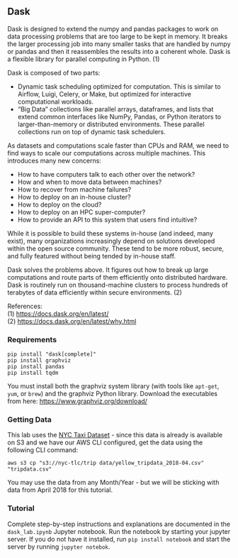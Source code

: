 ## Dask

Dask is designed to extend the numpy and pandas packages to work on data processing problems that are too large to be kept in memory. It breaks the larger processing job into many smaller tasks that are handled by numpy or pandas and then it reassembles the results into a coherent whole.
Dask is a flexible library for parallel computing in Python. (1)

Dask is composed of two parts:

- Dynamic task scheduling optimized for computation. This is similar to Airflow, Luigi, Celery, or Make, but optimized for interactive computational workloads.
- “Big Data” collections like parallel arrays, dataframes, and lists that extend common interfaces like NumPy, Pandas, or Python iterators to larger-than-memory or distributed environments. These parallel collections run on top of dynamic task schedulers.

As datasets and computations scale faster than CPUs and RAM, we need to find ways to scale our computations across multiple machines. This introduces many new concerns:

- How to have computers talk to each other over the network?
- How and when to move data between machines?
- How to recover from machine failures?
- How to deploy on an in-house cluster?
- How to deploy on the cloud?
- How to deploy on an HPC super-computer?
- How to provide an API to this system that users find intuitive?

While it is possible to build these systems in-house (and indeed, many exist), many organizations increasingly depend on solutions developed within the open source community. These tend to be more robust, secure, and fully featured without being tended by in-house staff.

Dask solves the problems above. It figures out how to break up large computations and route parts of them efficiently onto distributed hardware. Dask is routinely run on thousand-machine clusters to process hundreds of terabytes of data efficiently within secure environments. (2)

References: <br>
(1) https://docs.dask.org/en/latest/ <br>
(2) https://docs.dask.org/en/latest/why.html

### Requirements 

```
pip install "dask[complete]"
pip install graphviz
pip install pandas
pip install tqdm
```

You must install both the graphviz system library (with tools like `apt-get`, `yum`, or `brew`) and the graphviz Python library. Download the executables from here: https://www.graphviz.org/download/

### Getting Data
This lab uses the [NYC Taxi Dataset](https://www1.nyc.gov/site/tlc/about/tlc-trip-record-data.page) - since this data is already is available on S3 and we have our AWS CLI configured, get the data using the following CLI command:
```
aws s3 cp "s3://nyc-tlc/trip data/yellow_tripdata_2018-04.csv" "tripdata.csv"
```
You may use the data from any Month/Year - but we will be sticking with data from April 2018 for this tutorial.

### Tutorial

Complete step-by-step instructions and explanations are documented in the `dask_lab.ipynb` Jupyter notebook. Run the notebook by starting your jupyter server. If you do not have it installed, run `pip install notebook` and start the server by running `jupyter notebok`.